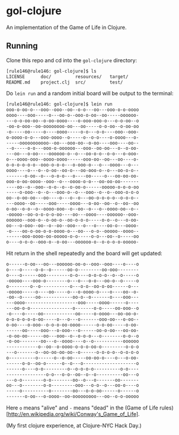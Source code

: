 # gol-clojure

An implementation of the Game of Life in Clojure.

## Running

Clone this repo and cd into the `gol-clojure` directory:

```bash
[rule146@rule146: gol-clojure]$ ls
LICENSE      doc/         resources/   target/
README.md    project.clj  src/         test/
```

Do `lein run` and a random initial board will be output to the terminal:

```bash
[rule146@rule146: gol-clojure]$ lein run
ooo-o-oo-o---ooo--ooo--oo--o-o---oo---ooo-o-o-oooo
oooo----ooo-----o---oo-o--ooo-o-oo--oo-----oooooo-
---o-o-oo-oo--o-oo-oooo----o-ooo-ooo-o---o-o-oo--o
-oo-o-ooo--oo-oooooooo-oo---oo-----o-o-oo--o-oo-oo
-o-----oo-----o----oooo-----o-o---o-o----ooo--ooo-
o-oooo-o-o---ooo-oooo--o-----o--o-o----o-oooo---o-
-----ooooooooooo--oo---ooo-oo--o-oo----ooo----oo--
--o-----o-o---ooo-o-oooooo---ooo--oo-oo---o--o-oo-
---oo---o-oo----oooooo-o--o---oo-o-o--o-o---o-ooo-
o---oooo-ooo--oooo-oooo------ooo-oo--oo---oo----o-
o-o-o-o-o-o--ooo-o-o-o---o-ooo-o---o---oooo---o---
oooo----o---o--o-oo--oo-o---oo-ooo-o--o---oo-o-o--
-------o-oo--o---o-o-o---o----oo-----o---oo-oo-oo-
ooo-o-oo-oooo--ooo--o---oooo-o-o---oo-oo-oo-------
----oo--o--ooo--o-o--o--o-oo-o------ooooo-o-o-o-oo
-----o-ooo--o--o---ooo-o--o---ooo--o--o--ooo-o-o-o
oo--o-oo-oo---oo----o---o--o---oo-o-o-o-o--o-o-o--
---oooo--oo-----ooo-----oooo---o-oo--oo--o--oo--oo
o-oo--o-o--o--oooo-ooo--o--oo--o---o--oooo-oo--o--
-ooooo--oo-o-o-o-o-oo----oo---oooo----oooooo--ooo-
oooooo--ooo-o--o-oo-o--oo-o-o-o-----o-o--o---o-oo-
oo---o-ooo--oo--o--oo--ooo---o---o----oo-o---oooo-
-o----oo-o-oo-o-o-oooo-o---oo---o-o--ooooo--oooo--
------ooo-oooo-oo-ooooo-o-o-----o-o---oo--o-----oo
o----o-o-o--ooo-o--o-oo---oooooo-o--o-o-o-o-ooooo-
```

Hit return in the shell repeatedly and the board will get updated:

```bash
o------o-oo---oo---oooooo-oo-o--ooo--ooo----o----o
o----o-----o-o--o------oo-o---------oo-ooo--------
o----o------ooo---------o-o----o-o-o-o--o--o-----o
-ooooo----ooo-o--------o---o---o-o---oo-o--o-----o
o--------o--o-----------o---o-o--oo-o-oo------o---
-ooooo-----o----oo-----o---o-oooo-o----o----oo--o-
-oo--o-----oo------------oo-o--o-------o----ooo---
---oooo--------------------ooo-----oooo------o----
---oo-o-o----------------o-------o-o-----oo-ooo--o
-o----o-----oo------------oo-----o-oooo---oo-oo-o-
o-o-o-o-o-o-oo-----o---o---o-------ooo-oo---o-oo--
o-oo----o-ooo--o-o-o-oo-oooo------o-o-oo-----o-oo-
------oo-----ooo---o-ooo---o------oo-o-oo---oo-oo-
-o-oo-oo------oo---ooo--o--o-o-o---o--------o-o--o
-o-oo--------oo---o--oooo----o--o-----------oooooo
------------o--oo--o-oooo-o-o-o-oo-o---------o-o-o
---o-------o--oo-oo-oo-oo--o------o-o-o-o--o-o-o-o
o----------o------o--o-oo-----oo-oo-o----o---o-oo-
------o-o--oo-o------o--o---o--------------------o
------o----o-o---------o--o-o-o-o----------o-o----
---------------o-o---o-o--oo--o--o----------oo---o
---o-o--------o-o--------oo--o---o-------oo-------
oo---o--------o-o---------ooo---o-o--o---oo-o----o
-----o----------o--------oo---o-o-oo------o------o
-------o-oo---o-oooo--oo-ooooooooo---oo--o-o-ooooo
```

Here `o` means "alive" and `-` means "dead" in the
(Game of Life rules)[http://en.wikipedia.org/wiki/Conway's_Game_of_Life].

(My first clojure experience, at Clojure-NYC Hack Day.)
